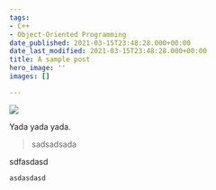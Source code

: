 ```yaml
---
tags:
- C++
- Object-Oriented Programming
date_published: 2021-03-15T23:48:28.000+00:00
date_last_modified: 2021-03-15T23:48:28.000+00:00
title: A sample post
hero_image: ''
images: []

---
```

![](/uploads/screenshot-2021-03-08-at-08-16-30.png)

Yada yada yada.

> sadsadsada

sdfasdasd

    asdasdasd